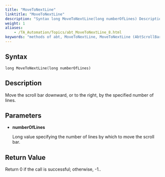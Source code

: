 ```yaml
--- 
title: "MoveToNextLine"
linktitle: "MoveToNextLine"
description: "Syntax long MoveToNextLine(long numberOfLines) Description Move the scroll bar downward, or to the right, by the specified number of lines. Parameters numberOfLines Long value specifying the number of ..."
weight: 1
aliases: 
    - /TA_Automation/Topics/abt_MoveToNextLine_8.html
keywords: "methods of abt, MoveToNextLine, MoveToNextLine (AbtScrollBar), AbtScrollBar, movetonextline, abtscrollbar movetonextline, move scroll bar down by number of lines, move scroll bar to right by number of lines"
---
```


## Syntax

`long MoveToNextLine(long numberOfLines)`

## Description

Move the scroll bar downward, or to the right, by the specified number of lines.

## Parameters

-   **numberOfLines**

    Long value specifying the number of lines by which to move the scroll bar.


## Return Value

Return 0 if the call is successful; otherwise, -1..



